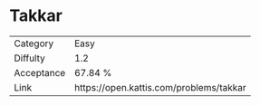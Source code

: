 # Takkar

<table>
    <tr>
        <td>Category</td>
        <td>Easy</td>
    </tr>
    <tr>
        <td>Diffulty</td>
        <td>1.2</td>
    </tr>
    <tr>
        <td>Acceptance</td>
        <td>67.84 %</td>
    </tr>
    <tr>
        <td>Link</td>
        <td>https://open.kattis.com/problems/takkar</td>
    </tr>
</table>